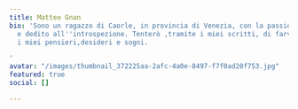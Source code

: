 ```yaml
---
title: Matteo Gnan
bio: 'Sono un ragazzo di Caorle, in provincia di Venezia, con la passione per la scrittura
  e dedito all''introspezione. Tenterò ,tramite i miei scritti, di farvi assaporare
  i miei pensieri,desideri e sogni.

'
avatar: "/images/thumbnail_372225aa-2afc-4a0e-8497-f7f0ad20f753.jpg"
featured: true
social: []

---
```

